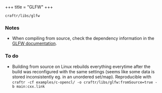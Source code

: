 +++
title = "GLFW"
+++

`craftr/libs/glfw`

### Notes

* When compiling from source, check the dependency information in the [GLFW
  documentation].

### To do

* Building from source on Linux rebuilds everything everytime after the
  build was reconfigured with the same settings (seems like some data is
  stored inconsistently eg. in an unordered set/map). Reproducible with
  `craftr -cf examples/c-opencl/ -o craftr/libs/glfw:fromSource=true -b main:cxx.link`

[GLFW documentation]: http://www.glfw.org/docs/latest/compile.html#compile_deps_x11
